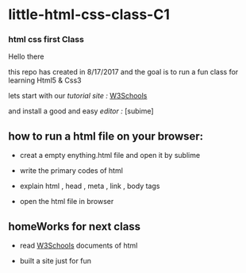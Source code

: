 # little-html-css-class-C1
### html css first Class

Hello there

this repo has created in 8/17/2017 and the goal is to run a fun class for learning Html5 & Css3

lets start with our *tutorial site :* [W3Schools](https://www.w3schools.com/)

and install a good and easy *editor :* [subime]

## how to run a html file on your browser:

* creat a empty enything.html file and open it by sublime

* write the primary codes of html 

* explain html , head , meta , link , body tags

* open the html file in browser

## homeWorks for next class

* read [W3Schools](https://www.w3schools.com/) documents of html

* built a site just for fun 

